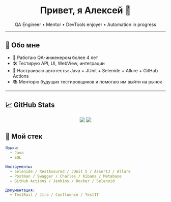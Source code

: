 <h1 align="center">Привет, я Алексей 👋</h1>

<p align="center">
  QA Engineer • Mentor • DevTools enjoyer • Automation in progress
</p>

---

## 🧩 Обо мне

- 🧪 Работаю QA-инженером более 4 лет
- 🛠️ Тестирую API, UI, WebView, интеграции
- 🎯 Настраиваю автотесты: Java + JUnit + Selenide + Allure + GitHub Actions
- 📚 Менторю будущих тестировщиков и помогаю им выйти на рынок

---

## 📈 GitHub Stats

<p align="center">
  <img src="https://github-readme-stats.vercel.app/api?username=mober2000&show_icons=true&theme=github_dark" />
  <img src="https://github-readme-streak-stats.herokuapp.com?user=mober2000&theme=dark&date_format=M%20j%5B%2C%20Y%5D" />
</p>

## 🧰 Мой стек

```yaml
Языки:
  - Java
  - SQL

Инструменты:
  - Selenide / RestAssured / JUnit 5 / AssertJ / Allure
  - Postman / Swagger / Charles / Kibana / Metabase
  - GitHub Actions / Jenkins / Docker / Selenoid

Документация:
  - TestRail / Jira / Confluence / TestIT




